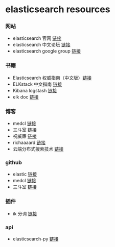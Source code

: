 # elasticsearch resources

### 网站
* elasticsearch 官网 [链接](https://www.elastic.co/)
* elasticsearch 中文论坛 [链接](http://elasticsearch.cn/)
* elasticsearch google group [链接](https://groups.google.com/forum/#!forum/elasticsearch)

### 书籍
* Elasticsearch 权威指南（中文版）[链接](http://es.xiaoleilu.com/)
* ELKstack 中文指南 [链接](https://www.gitbook.com/book/chenryn/kibana-guide-cn/details)
* Kibana logstash [链接](http://www.code123.cc/docs/kibana-logstash/)
* elk doc [链接](http://logstash.es/)

### 博客
* medcl [链接](http://log.medcl.net/)
* 三斗室 [链接](http://chenlinux.com/)
* 祝威廉 [链接](http://www.jianshu.com/users/59d5607f1400/latest_articles)
* richaaaard [链接](http://www.cnblogs.com/richaaaard/)
* 云端分布式搜索技术 [链接](http://www.searchtech.pro/)

### github
* elastic [链接](https://github.com/elastic)
* medcl [链接](https://github.com/medcl)
* 三斗室 [链接](https://github.com/chenryn)

### 插件
* ik 分词 [链接](https://github.com/medcl/elasticsearch-analysis-ik)

### api
* elasticsearch-py [链接](http://elasticsearch-py.readthedocs.io/en/master/)
